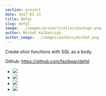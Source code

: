 ```yaml
---
section: project
date: 2017-01-21
title: Defql
slug: defql
image: ../images/projects/elixirpackage.png
author: Michał Kalbarczyk
author_image: ../images/authors/michal.png
---
```


Create elixir functions with SQL as a body.

Github: https://github.com/fazibear/defql

- ![](https://img.shields.io/hexpm/dt/defql.svg)
- ![](https://img.shields.io/github/stars/fazibear/defql.svg)
- ![](https://img.shields.io/hexpm/v/defql.svg)
- ![](https://img.shields.io/badge/license-MIT-blue.svg)
